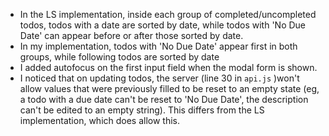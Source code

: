 - In the LS implementation, inside each group of completed/uncompleted todos, todos with a date are sorted by date, while todos with 'No Due Date' can appear before or after those sorted by date.
- In my implementation, todos with 'No Due Date' appear first in both groups, while following todos are sorted by date
- I added autofocus on the first input field when the modal form is shown.
- I noticed that on updating todos, the server (line 30 in `api.js` )won't allow values that were previously filled to be reset to an empty state (eg, a todo with a due date can't be reset to 'No Due Date', the description can't be edited to an empty string). This differs from the LS implementation, which does allow this.

